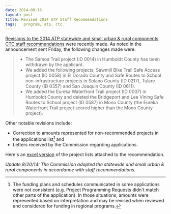 ```yaml
---
date: 2014-08-16
layout: post
title: Revised 2014 ATP Staff Recommendations
tags:	program, atp, ctc
---
```


[Revisions to the 2014 ATP statewide and small urban &amp; rural components CTC staff recommendations][1] were recently made. As noted in the announcement sent Friday, the following changes made were:

>* The Samoa Trail project (ID 0014) in Humboldt County has been withdrawn by the applicant.
>* We added the following projects; Sawmill Bike Trail Safe Access project (ID 0058) in El Dorado County and Safe Routes to School non-infrastructure projects in Solano County (ID 0217), Tulare County (ID 0357) and San Joaquin County (ID 0611).
>* We added the Eureka Waterfront Trail project (ID 0007) in Humboldt County and deleted the Bridgeport and Lee Vining Safe Routes to School project (ID 0587) in Mono County (the Eureka Waterfront Trail project scored higher than the Mono County project).

Other notable revisions include:

* Correction to amounts represented for non-recommended projects in the applications list[^review] and
* Letters received by the Commission regarding applications.

Here's an [excel version][2] of the project lists attached to the recommendation.



*Update 8/20/14: The Commission adopted the statewide and small urban & rural components in accordance with staff recommendations.*


[^review]: The funding plans and schedules communicated in some applications were not consistent  (e.g. Project Programming Requests didn't match other parts of the application). In those situations, amounts were represented based on interpretation and may be revised when reviewed and considered for funding in regional programs.

[2]: http://www.catc.ca.gov/programs/ATP/2014_ATP_Log_081514.xlsx

[1]: http://www.catc.ca.gov/meetings/agenda/2014Agenda/2014_08/Yellows/Tab20_4.8.pdf